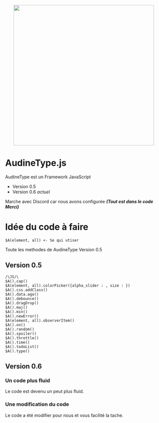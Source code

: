<p align="center">
  <img src="https://cdn.discordapp.com/attachments/465131357924753409/467736200317239296/AudineTypeLogo.svg" width="450px">
</p>

# AudineType.js
AudineType est un Framework JavaScript

* Version 0.5
* Version 0.6 *actuel*

Marche avec Discord car nous avons configurée ***(Tout est dans le code Merci)***
# Idée du code à faire
```
$A(element, all) <- Se qui utiser
```
Toute les methodes de AudineType Version 0.5
## Version 0.5
```
/\JS/\
$A().cap()
$A(element, all).colorPicker({alpha_slider : , size : })
$A().css.addClass()
$A().data.ago()
$A().debounce()
$A().dragDrop()
$A().maj()
$A().min()
$A().newError()
$A(element, all).observerItem()
$A().on()
$A().random()
$A().spoiler()
$A().throttle()
$A().time()
$A().todoList()
$A().type()
```
## Version 0.6
### Un code plus fluid
Le code est devenu un peut plus fluid.

### Une modification du code
Le code a été modifier pour nous et vous facilité la tache.

